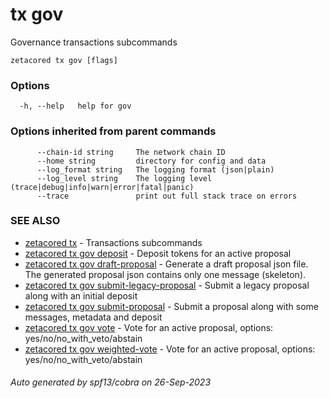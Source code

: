 # tx gov

Governance transactions subcommands

```
zetacored tx gov [flags]
```

### Options

```
  -h, --help   help for gov
```

### Options inherited from parent commands

```
      --chain-id string     The network chain ID
      --home string         directory for config and data 
      --log_format string   The logging format (json|plain) 
      --log_level string    The logging level (trace|debug|info|warn|error|fatal|panic) 
      --trace               print out full stack trace on errors
```

### SEE ALSO

* [zetacored tx](zetacored_tx.md)	 - Transactions subcommands
* [zetacored tx gov deposit](zetacored_tx_gov_deposit.md)	 - Deposit tokens for an active proposal
* [zetacored tx gov draft-proposal](zetacored_tx_gov_draft-proposal.md)	 - Generate a draft proposal json file. The generated proposal json contains only one message (skeleton).
* [zetacored tx gov submit-legacy-proposal](zetacored_tx_gov_submit-legacy-proposal.md)	 - Submit a legacy proposal along with an initial deposit
* [zetacored tx gov submit-proposal](zetacored_tx_gov_submit-proposal.md)	 - Submit a proposal along with some messages, metadata and deposit
* [zetacored tx gov vote](zetacored_tx_gov_vote.md)	 - Vote for an active proposal, options: yes/no/no_with_veto/abstain
* [zetacored tx gov weighted-vote](zetacored_tx_gov_weighted-vote.md)	 - Vote for an active proposal, options: yes/no/no_with_veto/abstain

###### Auto generated by spf13/cobra on 26-Sep-2023
